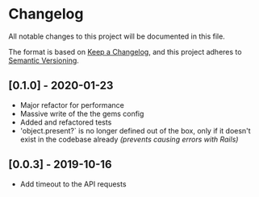 # Changelog

All notable changes to this project will be documented in this file.

The format is based on [Keep a Changelog](https://keepachangelog.com/en/1.0.0/),
and this project adheres to [Semantic Versioning](https://semver.org/spec/v2.0.0.html).

## [0.1.0] - 2020-01-23

- Major refactor for performance
- Massive write of the the gems config
- Added and refactored tests
- 'object.present?` is no longer defined out of the box, only if it doesn't exist in the codebase already _(prevents causing errors with Rails)_


## [0.0.3] - 2019-10-16

- Add timeout to the API requests